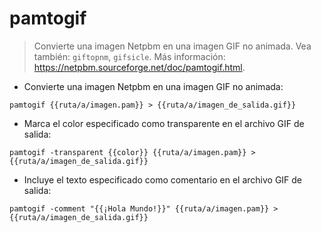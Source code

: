 # pamtogif

> Convierte una imagen Netpbm en una imagen GIF no animada.
> Vea también: `giftopnm`, `gifsicle`.
> Más información: <https://netpbm.sourceforge.net/doc/pamtogif.html>.

- Convierte una imagen Netpbm en una imagen GIF no animada:

`pamtogif {{ruta/a/imagen.pam}} > {{ruta/a/imagen_de_salida.gif}}`

- Marca el color especificado como transparente en el archivo GIF de salida:

`pamtogif -transparent {{color}} {{ruta/a/imagen.pam}} > {{ruta/a/imagen_de_salida.gif}}`

- Incluye el texto especificado como comentario en el archivo GIF de salida:

`pamtogif -comment "{{¡Hola Mundo!}}" {{ruta/a/imagen.pam}} > {{ruta/a/imagen_de_salida.gif}}`
